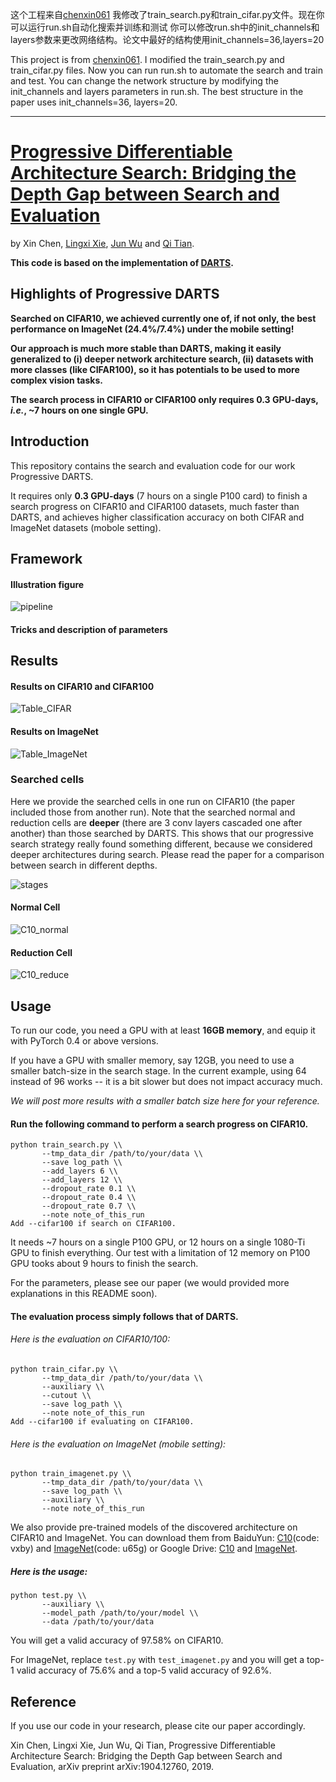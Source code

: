 这个工程来自[chenxin061](https://github.com/chenxin061/pdarts)
我修改了train_search.py和train_cifar.py文件。现在你可以运行run.sh自动化搜索并训练和测试
你可以修改run.sh中的init_channels和layers参数来更改网络结构。论文中最好的结构使用init_channels=36,layers=20

This project is from [chenxin061](https://github.com/chenxin061/pdarts).
I modified the train_search.py and train_cifar.py files. Now you can run run.sh to automate the search and train and test.
You can change the network structure by modifying the init_channels and layers parameters in run.sh. The best structure in the paper uses init_channels=36, layers=20.

------------------------------------------------------------------------------------
# [Progressive Differentiable Architecture Search: Bridging the Depth Gap between Search and Evaluation](https://arxiv.org/abs/1904.12760)
by Xin Chen, [Lingxi Xie](http://lingxixie.com/), [Jun Wu](https://see.tongji.edu.cn/info/1153/6850.htm) and [Qi Tian](https://scholar.google.com/citations?user=61b6eYkAAAAJ&hl=zh-CN).

**This code is based on the implementation of  [DARTS](https://github.com/quark0/darts).**

## Highlights of Progressive DARTS

**Searched on CIFAR10, we achieved currently one of, if not only, the best performance on ImageNet (24.4%/7.4%) under the mobile setting!**

**Our approach is much more stable than DARTS, making it easily generalized to (i) deeper network architecture search, (ii) datasets with more classes (like CIFAR100), so it has potentials to be used to more complex vision tasks.**

**The search process in CIFAR10 or CIFAR100 only requires 0.3 GPU-days, *i.e.*, ~7 hours on one single GPU.**

## Introduction

This repository contains the search and evaluation code for our work Progressive DARTS.

It requires only **0.3 GPU-days** (7 hours on a single P100 card) to finish a search progress on CIFAR10 and CIFAR100 datasets,
much faster than DARTS, and achieves higher classification accuracy on both CIFAR and ImageNet datasets (mobole setting).

## Framework
#### Illustration figure
![pipeline](https://github.com/chenxin061/pdarts/blob/master/pipeline2.jpg)


#### Tricks and description of parameters

## Results
#### Results on CIFAR10 and CIFAR100
![Table_CIFAR](https://github.com/chenxin061/pdarts/blob/master/Table1.png)
#### Results on ImageNet
![Table_ImageNet](https://github.com/chenxin061/pdarts/blob/master/Table2.png)
### Searched cells
Here we provide the searched cells in one run on CIFAR10 (the paper included those from another run). Note that the searched normal and reduction cells are **deeper** (there are 3 conv layers cascaded one after another) than those searched by DARTS. This shows that our progressive search strategy really found something different, because we considered deeper architectures during search. Please read the paper for a comparison between search in different depths.

![stages](https://github.com/chenxin061/pdarts/blob/master/stages.png)
#### Normal Cell
![C10_normal](https://github.com/chenxin061/pdarts/blob/master/C10_normal.jpg)
#### Reduction Cell
![C10_reduce](https://github.com/chenxin061/pdarts/blob/master/C10_reduce.jpg)

## Usage

To run our code, you need a GPU with at least **16GB memory**, and equip it with PyTorch 0.4 or above versions.

If you have a GPU with smaller memory, say 12GB, you need to use a smaller batch-size in the search stage.
In the current example, using 64 instead of 96 works -- it is a bit slower but does not impact accuracy much.

*We will post more results with a smaller batch size here for your reference.*

#### Run the following command to perform a search progress on CIFAR10.

```
python train_search.py \\
       --tmp_data_dir /path/to/your/data \\
       --save log_path \\
       --add_layers 6 \\
       --add_layers 12 \\
       --dropout_rate 0.1 \\
       --dropout_rate 0.4 \\
       --dropout_rate 0.7 \\
       --note note_of_this_run
Add --cifar100 if search on CIFAR100.
```

It needs ~7 hours on a single P100 GPU, or 12 hours on a single 1080-Ti GPU to finish everything.
Our test with a limitation of 12 memory on P100 GPU tooks about 9 hours to finish the search. 

For the parameters, please see our paper (we would provided more explanations in this README soon).

#### The evaluation process simply follows that of DARTS.

###### Here is the evaluation on CIFAR10/100:

```
python train_cifar.py \\
       --tmp_data_dir /path/to/your/data \\
       --auxiliary \\
       --cutout \\
       --save log_path \\
       --note note_of_this_run
Add --cifar100 if evaluating on CIFAR100.
```

###### Here is the evaluation on ImageNet (mobile setting):
```
python train_imagenet.py \\
       --tmp_data_dir /path/to/your/data \\
       --save log_path \\
       --auxiliary \\
       --note note_of_this_run
```
We also provide pre-trained models of the discovered architecture on CIFAR10 and ImageNet.
You can download them from BaiduYun: [C10](https://pan.baidu.com/s/1d9AS-GNWa7EezZD6bQLHYg)(code: vxby) and [ImageNet](https://pan.baidu.com/s/1tAEqI8MgKF1tDbAnVKcreA)(code: u65g) or Google Drive: [C10](https://drive.google.com/open?id=1XsU7Lsh8gyFvIE-mP7LATiHbBr2f_FMH) and [ImageNet](https://drive.google.com/open?id=1w8DiQInnDnUZCYgb49mo9YsLLBibY-gX).

##### Here is the usage:
```
python test.py \\
       --auxiliary \\
       --model_path /path/to/your/model \\
       --data /path/to/your/data
```
You will get a valid accuracy of 97.58% on CIFAR10.

For ImageNet, replace `test.py` with `test_imagenet.py` and you will get a top-1 valid accuracy of 75.6% and a top-5 valid accuracy of 92.6%.

## Reference

If you use our code in your research, please cite our paper accordingly.

Xin Chen, Lingxi Xie, Jun Wu, Qi Tian, Progressive Differentiable Architecture Search: Bridging the Depth Gap between Search and Evaluation, arXiv preprint arXiv:1904.12760, 2019.
